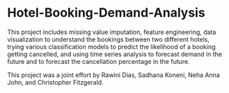 # Hotel-Booking-Demand-Analysis

This project includes missing value imputation, feature engineering, data visualization to understand the bookings between two different hotels, trying various classification models to predict the likelihood of a booking getting cancelled, and using time series analysis to forecast demand in the future and to forecast the cancellation percentage in the future.

This project was a joint effort by Rawini Dias, Sadhana Koneni, Neha Anna John, and Christopher Fitzgerald.
